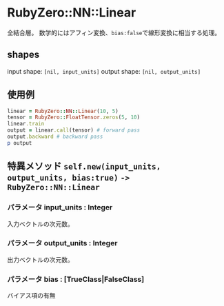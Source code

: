 # RubyZero::NN::Linear

全結合層。
数学的にはアフィン変換、`bias:false`で線形変換に相当する処理。

## shapes
input shape: `[nil, input_units]`
output shape: `[nil, output_units]`

## 使用例
```ruby
linear = RubyZero::NN::Linear(10, 5)
tensor = RubyZero::FloatTensor.zeros(5, 10)
linear.train
output = linear.call(tensor) # forward pass
output.backward # backward pass
p output
```

## 特異メソッド `self.new(input_units, output_units, bias:true)` `-> RubyZero::NN::Linear`

### パラメータ input_units : Integer
入力ベクトルの次元数。

### パラメータ output_units : Integer
出力ベクトルの次元数。

### パラメータ bias : [TrueClass|FalseClass]
バイアス項の有無

